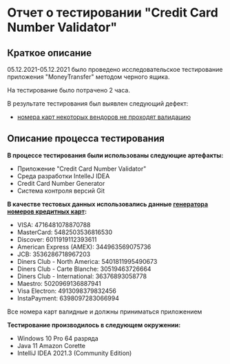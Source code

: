 # Отчет о тестировании "Credit Card Number Validator"

## Краткое описание

05.12.2021-05.12.2021 было проведено исследовательское тестирование приложения "MoneyTransfer" методом черного ящика.

На тестирование было потрачено 2 часа.

В результате тестирования был выявлен следующий дефект:
* [номера карт некоторых вендоров не проходят валидацию](https://github.com/Eugene-Ani/Java_1.2/issues/1)

## Описание процесса тестирования

**В процессе тестирования были использованы следующие артефакты:**
* Приложение "Credit Card Number Validator"
* Среда разработки IntelleJ IDEA
* Credit Card Number Generator
* Система контроля версий Git


**В качестве тестовых данных использовались данные [генератора номеров кредитных карт](https://freeformatter.com/credit-card-number-generator-validator.html):**
* VISA: 4716481078870788
* MasterCard: 5482503536816530
* Discover: 6011919112393611
* American Express (AMEX): 344963569075736
* JCB: 3536286718967203
* Diners Club - North America: 5401811995490673
* Diners Club - Carte Blanche: 30519463726664
* Diners Club - International: 36376893058778
* Maestro: 5020969136887941
* Visa Electron: 4913098379832456
* InstaPayment: 6398097283066994

Все номера карт валидные и должны приниматься приложением

**Тестирование производилось в следующем окружении:**
* Windows 10 Pro 64 разряда
* Java 11 Amazon Corette
* IntelliJ IDEA 2021.3 (Community Edition)
